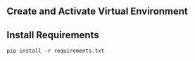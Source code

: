 ## Create and Activate Virtual Environment

## Install Requirements
```
pip install -r requirements.txt
```